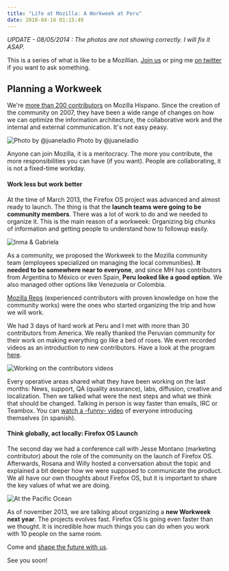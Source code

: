 ```yaml
---
title: "Life at Mozilla: A Workweek at Peru"
date: 2018-04-16 01:15:49
---
```


*UPDATE - 08/05/2014 : The photos are not showing correctly. I will fix it ASAP.*

This is a series of what is like to be a Mozillian. [Join us](http://mozilla-hispano.org/participa) or ping me [on twitter](http://twitter.com/fjaguero) if you want to ask something.

## Planning a Workweek

We're [more than 200 contributors](https://www.mozilla-hispano.org/documentacion/Colaboradores) on Mozilla Hispano. Since the creation of the community on 2007, they have been a wide range of changes on how we can optimize the information architecture, the collaborative work and the internal and external communication. It's not easy peasy.

![Photo by @juaneladio](https://dl.dropboxusercontent.com/s/y0s0okm00ytsx0i/workeek-todos.jpg)
Photo by @juaneladio

Anyone can join Mozilla, it is a meritocracy. The more you contribute, the more responsibilities you can have (if you want). People are collaborating, it is not a fixed-time workday.

#### Work less but work better

At the time of March 2013, the Firefox OS project was advanced and almost ready to launch. The thing is that the **launch teams were going to be community members**. There was a lot of work to do and we needed to organize it. This is the main reason of a workweek: Organizing big chunks of information and getting people to understand how to followup easily.

![Inma & Gabriela](https://dl.dropboxusercontent.com/s/1r1gfs01xc3hvup/workweek-paratodos.jpg)

As a community, we proposed the Workweek to the Mozilla community team (employees specialized on managing the local communities). **It needed to be somewhere near to everyone**, and since MH has contributors from Argentina to México or even Spain, **Peru looked like a good option**. We also managed other options like Venezuela or Colombia.

[Mozilla Reps](https://reps.mozilla.org/) (experienced contributors with proven knowledge on how the community works) were the ones who started organizing the trip and how we will work.

We had 3 days of hard work at Peru and I met with more than 30 contributors from America. We really thanked the Peruvian community for their work on making everything go like a bed of roses. We even recorded videos as an introduction to new contributors. Have a look at the program [here](https://www.mozilla-hispano.org/documentacion/Mozilla_Hispano_Work_Week_2013).

![Working on the contributors videos](https://dl.dropboxusercontent.com/s/q14i6wzm3ziceki/workweek-videowip.jpg?dl=1&token_hash=AAF_Jp0TPic2HD31ttxH-pr9jIB5TUtfUIxk1sI9nrXx1Q)

Every operative areas shared what they have been working on the last months: News, support, QA (quality assurance), labs, diffusion, creative and localization. Then we talked what were the next steps and what we think that should be changed. Talking in person is way faster than emails, IRC or Teambox. You can [watch a -funny- video](https://www.youtube.com/watch?v=YZC9rZEvonQ) of everyone introducing themselves (in spanish).


#### Think globally, act locally: Firefox OS Launch

The second day we had a conference call with Jesse Montano (marketing contributor) about the role of the community on the launch of Firefox OS. Afterwards, Rosana and Willy hosted a conversation about the topic and explained a bit deeper how we were supposed to communicate the product. We all have our own thoughts about Firefox OS, but it is important to share the key values of what we are doing.


![At the Pacific Ocean](https://dl.dropboxusercontent.com/s/4qgxz5dl3gao7dj/workweek-playa.jpg?dl=1&token_hash=AAE70RynM4NSEOLMmE2XEzUbLJ31cxu-Y0upKy9HUzGcOA)

As of november 2013, we are talking about organizing a **new Workweek next year**. The projects evolves fast. Firefox OS is going even faster than we thought. It is incredible how much things you can do when you work with 10 people on the same room.

Come and [shape the future with us](http://mozilla-hispano.org/participa).

See you soon!
